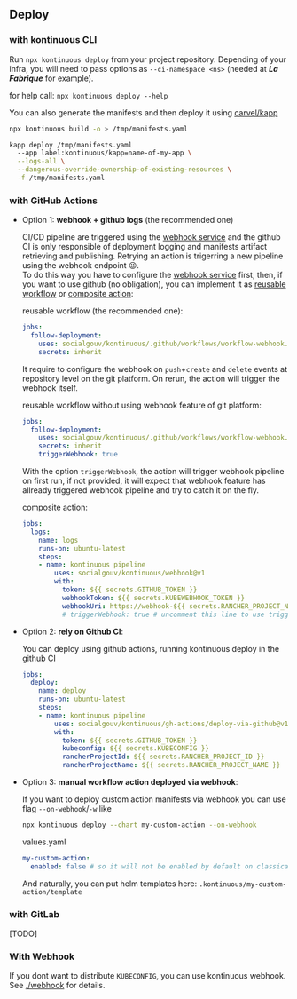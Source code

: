 ## Deploy

### with kontinuous CLI

Run `npx kontinuous deploy` from your project repository. Depending of your infra, you will need to pass options as `--ci-namespace <ns>` (needed at **_La Fabrique_** for example).

for help call:
`npx kontinuous deploy --help`

You can also generate the manifests and then deploy it using [carvel/kapp](https://carvel.dev/kapp/)

```sh
npx kontinuous build -o > /tmp/manifests.yaml

kapp deploy /tmp/manifests.yaml
  --app label:kontinuous/kapp=name-of-my-app \
  --logs-all \
  --dangerous-override-ownership-of-existing-resources \
  -f /tmp/manifests.yaml
```

### with GitHub Actions

- Option 1: **webhook + github logs** (the recommended one)

  CI/CD pipeline are triggered using the [webhook service](#_63-using-webhook-service) and the github CI is only responsible of deployment logging and manifests artifact retrieving and publishing. Retrying an action is trigerring a new pipeline using the webhook endpoint 😉. <br>
  To do this way you have to configure the [webhook service](#_63-using-webhook-service) first, then, if you want to use github (no obligation), you can implement it as [reusable workflow](.github/workflows/workflow-logs.yaml) or [composite action](logs/action.yaml):

  reusable workflow (the recommended one):

  ```yaml
  jobs:
    follow-deployment:
      uses: socialgouv/kontinuous/.github/workflows/workflow-webhook.yaml@v1
      secrets: inherit
  ```

  It require to configure the webhook on `push`+`create` and `delete` events at repository level on the git platform. On rerun, the action will trigger the webhook itself.

  reusable workflow without using webhook feature of git platform:

  ```yaml
  jobs:
    follow-deployment:
      uses: socialgouv/kontinuous/.github/workflows/workflow-webhook.yaml@v1
      secrets: inherit
      triggerWebhook: true
  ```

  With the option `triggerWebhook`, the action will trigger webhook pipeline on first run, if not provided, it will expect that webhook feature has allready triggered webhook pipeline and try to catch it on the fly.

  composite action:

  ```yaml
  jobs:
    logs:
      name: logs
      runs-on: ubuntu-latest
      steps:
      - name: kontinuous pipeline
          uses: socialgouv/kontinuous/webhook@v1
          with:
            token: ${{ secrets.GITHUB_TOKEN }}
            webhookToken: ${{ secrets.KUBEWEBHOOK_TOKEN }}
            webhookUri: https://webhook-${{ secrets.RANCHER_PROJECT_NAME }}.fabrique.social.gouv.fr
            # triggerWebhook: true # uncomment this line to use trigger only by action, without using webhook trigger feature on git platform at repository config level
  ```

- Option 2: **rely on Github CI**:

  You can deploy using github actions, running kontinuous deploy in the github CI

  ```yaml
  jobs:
    deploy:
      name: deploy
      runs-on: ubuntu-latest
      steps:
      - name: kontinuous pipeline
          uses: socialgouv/kontinuous/gh-actions/deploy-via-github@v1
          with:
            token: ${{ secrets.GITHUB_TOKEN }}
            kubeconfig: ${{ secrets.KUBECONFIG }}
            rancherProjectId: ${{ secrets.RANCHER_PROJECT_ID }}
            rancherProjectName: ${{ secrets.RANCHER_PROJECT_NAME }}
  ```

- Option 3: **manual workflow action deployed via webhook**:

  If you want to deploy custom action manifests via webhook you can use flag `--on-webhook`/`-w` like

  ```sh
  npx kontinuous deploy --chart my-custom-action --on-webhook
  ```

  values.yaml

  ```yaml
  my-custom-action:
    enabled: false # so it will not be enabled by default on classical deployment task, but only on demand in a trigger workflow using `--chart my-custom-action`
  ```

  And naturally, you can put helm templates here: `.kontinuous/my-custom-action/template`

### with GitLab

[TODO]

### With Webhook

If you dont want to distribute `KUBECONFIG`, you can use kontinuous webhook. See [./webhook](./webhook.md) for details.
